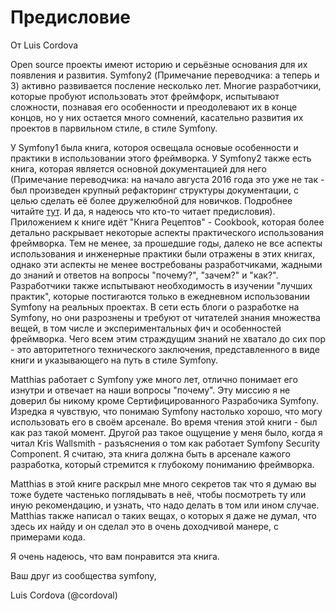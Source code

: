 # Предисловие


От Luis Cordova


Open source проекты имеют историю и серьёзные основания для их появления и развития. Symfony2 (Примечание переводчика: а теперь и 3) активно развивается посление несколько лет. Многие разработчики, которые пробуют использовать этот фреймфорк, испытывают сложности, познавая его особенности и преодолевают их в конце концов, но у них остается много сомнений, касательно развития их проектов в парвильном стиле, в стиле Symfony.


У Symfony1 была книга, котороя освещала основые особенности и практики в использовании этого фреймворка. У Symfony2 также есть книга, которая является основной документацией для него (Примечание переводчика: на начало августа 2016 года это уже не так - был произведен крупный рефакторинг структуры документации, с целью сделать её более дружелюбной для новичков. Подробнее читайте [тут](http://symfony.com/blog/introducing-the-new-symfony-documentation). И да, я надеюсь что кто-то читает предисловия). Приложением к книге идёт "Книга Рецептов" - Cookbook, которая более детально раскрывает некоторые аспекты практического использования фреймворка. Тем не менее, за прошедшие годы, далеко не все аспекты использования и инженерные практики были отражены в этих книгах, однако эти аспекты не менее востребованы разработчиками, жадными до знаний и ответов на вопросы "почему?", "зачем?" и "как?". Разработчики также испытывают необходимость в изучении "лучших практик", которые постигаются только в ежедневном использовании Symfony на реальных проектах. В сети есть блоги о разработке на Symfony, но они разрознены и требуют от читателей знания множества вещей, в том числе и экспериментальных фич и особенностей фреймворка. Чего всем этим страждущим знаний не хватало до сих пор - это авторитетного технического заключения, представленного в виде книги и указывающего на путь в стиле Symfony.


Matthias работает с Symfony уже много лет, отлично понимает его изнутри и отвечает на наши вопросы "почему". Эту миссию я не доверил бы никому кроме Сертифицированного Разрабочика Symfony. Изредка я чувствую, что понимаю Symfony настолько хорошо, что могу использовать его в своём арсенале. Во время чтения этой книги - был как раз такой момент. Другой раз такое ощущение у меня было, когда я читал Kris
Wallsmith - разъяснения о том как работает Symfony Security Component. Я считаю, эта книга должна быть в арсенале кажого разработка, который стремится к глубокому пониманию фреймворка.


Matthias в этой книге раскрыл мне много секретов так что я думаю вы тоже будете частенько поглядывать в неё, чтобы посмотреть ту или иную рекомендацию, и узнать, что надо делать в том или ином случае. Matthias также написал о таких вещах, о которых я даже не думал, что здесь их найду и он сделал это в очень доходчивой манере, с примерами кода.


Я очень надеюсь, что вам понравится эта книга.

Ваш друг из сообщества symfony,


Luis Cordova (@cordoval)